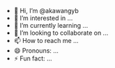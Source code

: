 - 👋 Hi, I’m @akawangyb
- 👀 I’m interested in ...
- 🌱 I’m currently learning ...
- 💞️ I’m looking to collaborate on ...
- 📫 How to reach me ...
- 😄 Pronouns: ...
- ⚡ Fun fact: ...

<!---
akawangyb/akawangyb is a ✨ special ✨ repository because its `README.md` (this file) appears on your GitHub profile.
You can click the Preview link to take a look at your changes.
--->
